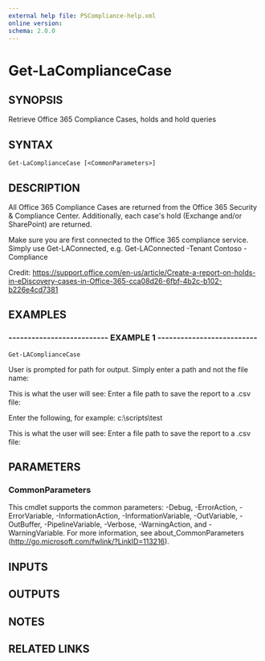 ```yaml
---
external help file: PSCompliance-help.xml
online version: 
schema: 2.0.0
---
```


# Get-LaComplianceCase

## SYNOPSIS
Retrieve Office 365 Compliance Cases, holds and hold queries

## SYNTAX

```
Get-LaComplianceCase [<CommonParameters>]
```

## DESCRIPTION
All Office 365 Compliance Cases are returned from the Office 365 Security & Compliance Center.
Additionally, each case's hold (Exchange and/or SharePoint) are returned.

Make sure you are first connected to the Office 365 compliance service. 
Simply use Get-LAConnected,  e.g.
Get-LAConnected -Tenant Contoso -Compliance

Credit: https://support.office.com/en-us/article/Create-a-report-on-holds-in-eDiscovery-cases-in-Office-365-cca08d26-6fbf-4b2c-b102-b226e4cd7381

## EXAMPLES

### -------------------------- EXAMPLE 1 --------------------------
```
Get-LAComplianceCase
```

User is prompted for path for output. 
Simply enter a path and not the file name:

This is what the user will see:
Enter a file path to save the report to a .csv file:

Enter the following, for example: c:\scripts\test

This is what the user will see:
Enter a file path to save the report to a .csv file:

## PARAMETERS

### CommonParameters
This cmdlet supports the common parameters: -Debug, -ErrorAction, -ErrorVariable, -InformationAction, -InformationVariable, -OutVariable, -OutBuffer, -PipelineVariable, -Verbose, -WarningAction, and -WarningVariable. For more information, see about_CommonParameters (http://go.microsoft.com/fwlink/?LinkID=113216).

## INPUTS

## OUTPUTS

## NOTES

## RELATED LINKS

